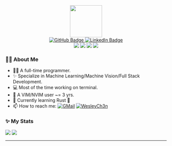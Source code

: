 <div id="header" align="center">
  <img src="https://user-images.githubusercontent.com/30611421/167780325-7b20e4df-1837-4dbe-adc3-14473c5b6d58.png" width="100"/>
  <div id="badges">
    <a href="https://github.com/WesleyCh3n">
      <img src="https://img.shields.io/badge/GitHub-gray?style=for-the-badge&logo=GitHub" alt="GitHub Badge"/>
    </a>
    <a href="https://www.linkedin.com/in/wesleych3n">
      <img src="https://img.shields.io/badge/LinkedIn-blue?style=for-the-badge&logo=LinkedIn" alt="LinkedIn Badge"/>
    </a>
  </div>
  <div id="os-badges">
    <img src="https://img.shields.io/badge/Linux-yellow?style=for-the-badge&logo=linux&logoColor=black" />
    <img src="https://img.shields.io/badge/OSX-white?style=for-the-badge&logo=Apple&logoColor=black" />
    <img src="https://img.shields.io/badge/Arch-1793D1?style=for-the-badge&logo=Arch+Linux&logoColor=white" />
    <img src="https://img.shields.io/badge/manjaro-35BF5C?style=for-the-badge&logo=manjaro&logoColor=white" />
  </div>
</div>

### 🧑‍💻 About Me

- 🧑‍💻 A full-time programmer.
- ✨ Specialize in Machine Learning/Machine Vision/Full Stack Development.
- 💻 Most of the time working on terminal.
- 📝 A VIM/NVIM user ~= 3 yrs.
- 🌱 Currently learning Rust 🦀
- 📫 How to reach me: [![GMail](https://img.shields.io/badge/GMail-gray?logo=Gmail&logoColor=red)](mailto:wesley.ch3n.0530@gmail.com) [![WesleyCh3n](https://img.shields.io/badge/WesleyCh3n-blue?logo=LinkedIn)](https://www.linkedin.com/in/wesleych3n)

### ✨ My Stats

<!-- ![](https://github-profile-summary-cards.vercel.app/api/cards/profile-details?username=WesleyCh3n&theme=gruvbox) -->
![](https://github-profile-summary-cards.vercel.app/api/cards/repos-per-language?username=WesleyCh3n&theme=gruvbox)
![](https://github-profile-summary-cards.vercel.app/api/cards/stats?username=WesleyCh3n&theme=gruvbox)
<!-- ![](https://github-profile-trophy.vercel.app/?username=WesleyCh3n&theme=gruvbox&row=1&column=6) -->
---
